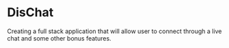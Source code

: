 # DisChat
Creating a full stack application that will allow user to connect through a live chat and some other bonus features.

